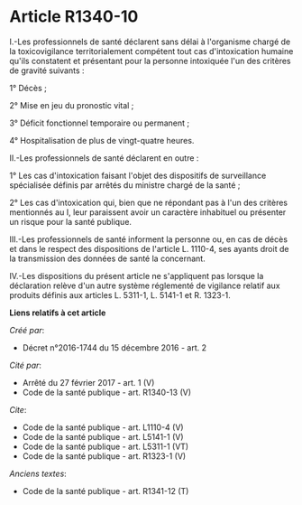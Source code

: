 # Article R1340-10

I.-Les professionnels de santé déclarent sans délai à l'organisme chargé de la toxicovigilance territorialement compétent
tout cas d'intoxication humaine qu'ils constatent et présentant pour la personne intoxiquée l'un des critères de gravité
suivants : 

1° Décès ; 

2° Mise en jeu du pronostic vital ; 

3° Déficit fonctionnel temporaire ou permanent ; 

4° Hospitalisation de plus de vingt-quatre heures. 

II.-Les professionnels de santé déclarent en outre : 

1° Les cas d'intoxication faisant l'objet des dispositifs de surveillance spécialisée définis par arrêtés du ministre chargé
de la santé ; 

2° Les cas d'intoxication qui, bien que ne répondant pas à l'un des critères mentionnés au I, leur paraissent avoir un
caractère inhabituel ou présenter un risque pour la santé publique. 

III.-Les professionnels de santé informent la personne ou, en cas de décès et dans le respect des dispositions de l'article
L. 1110-4, ses ayants droit de la transmission des données de santé la concernant. 

IV.-Les dispositions du présent article ne s'appliquent pas lorsque la déclaration relève d'un autre système réglementé de
vigilance relatif aux produits définis aux articles L. 5311-1, L. 5141-1 et R. 1323-1.

**Liens relatifs à cet article**

_Créé par_:

  - Décret n°2016-1744 du 15 décembre 2016 - art. 2

_Cité par_:

  - Arrêté du 27 février 2017 - art. 1 (V)
  - Code de la santé publique - art. R1340-13 (V)

_Cite_:

  - Code de la santé publique - art. L1110-4 (V)
  - Code de la santé publique - art. L5141-1 (V)
  - Code de la santé publique - art. L5311-1 (VT)
  - Code de la santé publique - art. R1323-1 (V)

_Anciens textes_:

  - Code de la santé publique - art. R1341-12 (T)
